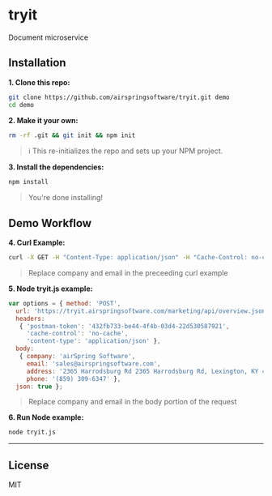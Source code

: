 # tryit
Document microservice

## Installation

**1. Clone this repo:**

```sh
git clone https://github.com/airspringsoftware/tryit.git demo
cd demo
```
**2. Make it your own:**

```sh
rm -rf .git && git init && npm init
```

> :information_source: This re-initializes the repo and sets up your NPM project.


**3. Install the dependencies:**

```sh
npm install
```

> You're done installing! 

## Demo Workflow


**4. Curl Example:**

```sh
curl -X GET -H "Content-Type: application/json" -H "Cache-Control: no-cache" -H "Postman-Token: d96c8d41-75cf-69ec-61c7-7466d1cc92be" "https://tryit.airspringsoftware.com:6001/marketing/api/overview.json?company=test&email=test@test.com&address=test%20company%20address&phone=555-555-5555"
```
> Replace company and email in the preceeding curl example

**5. Node tryit.js example:**

```js
var options = { method: 'POST',
  url: 'https://tryit.airspringsoftware.com/marketing/api/overview.json',
  headers: 
   { 'postman-token': '432fb733-be44-4f4b-03d4-22d530587921',
     'cache-control': 'no-cache',
     'content-type': 'application/json' },
  body: 
   { company: 'airSpring Software',
     email: 'sales@airspringsoftware.com',
     address: '2365 Harrodsburg Rd 2365 Harrodsburg Rd, Lexington, KY 40504',
     phone: '(859) 309-6347' },
  json: true };
```
> Replace company and email in the body portion of the request

**6. Run Node example:**
```sh
node tryit.js
```

---


## License

MIT


